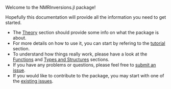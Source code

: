 Welcome to the NMRInversions.jl package!

Hopefully this documentation will provide all the information you need to get started.

- The [Theory](theory.md) section should provide some info on what the package is about.
- For more details on how to use it, you can start by refering to the 
  [tutorial](tutorial.md) section.
- To understand how things really work, please have a look at the 
  [Functions](functions.md) and [Types and Structures](types_structs.md) sections.
- If you have any problems or questions, please feel free to 
  [submit an issue](https://github.com/aris-mav/NMRInversions.jl/issues).
- If you would like to contribute to the package, you may start with one of 
  the [existing issues](https://github.com/aris-mav/NMRInversions.jl/issues).
